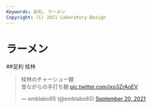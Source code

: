 ```yaml
---
Keywords: 足利, ラーメン 
Copyright: (C) 2021 Laboratory Design
---
```


# ラーメン

##足利 桂林

<blockquote class="twitter-tweet"><p lang="ja" dir="ltr">桂林のチャーシュー麺<br>昔ながらの手打ち麺 <a href="https://t.co/jxo3ZrAoEV">pic.twitter.com/jxo3ZrAoEV</a></p>&mdash; emblabo65 (@emblabo65) <a href="https://twitter.com/emblabo65/status/1439821078914736129?ref_src=twsrc%5Etfw">September 20, 2021</a></blockquote> <script async src="https://platform.twitter.com/widgets.js" charset="utf-8"></script>

